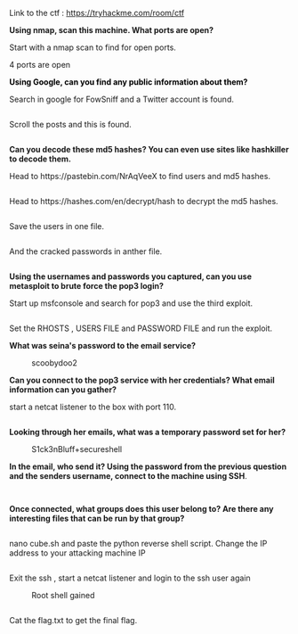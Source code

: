 <!-- wp:paragraph -->
<p>Link to the ctf : <a href="https://tryhackme.com/room/ctf" target="_blank" rel="noreferrer noopener">https://tryhackme.com/room/ctf</a></p>
<!-- /wp:paragraph -->

<!-- wp:paragraph {"fontSize":"medium"} -->
<p class="has-medium-font-size"><strong>Using nmap, scan this machine. What ports are open?</strong></p>
<!-- /wp:paragraph -->

<!-- wp:paragraph -->
<p>Start with a nmap scan to find for open ports.</p>
<!-- /wp:paragraph -->

<!-- wp:paragraph -->
<p>4 ports are open</p>
<!-- /wp:paragraph -->

<!-- wp:paragraph {"fontSize":"medium"} -->
<p class="has-medium-font-size"><mark style="background-color:rgba(0, 0, 0, 0);" class="has-inline-color has-primary-color"><strong>Using Google, can you find any public information about them?</strong></mark></p>
<!-- /wp:paragraph -->

<!-- wp:paragraph -->
<p>Search in google for FowSniff and a Twitter account is found.</p>
<!-- /wp:paragraph -->

<!-- wp:image {"id":883,"sizeSlug":"large","linkDestination":"none"} -->
<figure class="wp-block-image size-large"><img src="https://persecure.files.wordpress.com/2022/04/image-2.png?w=634" alt="" class="wp-image-883"/></figure>
<!-- /wp:image -->

<!-- wp:paragraph -->
<p>Scroll the posts and this is found. </p>
<!-- /wp:paragraph -->

<!-- wp:image {"id":885,"sizeSlug":"large","linkDestination":"none"} -->
<figure class="wp-block-image size-large"><img src="https://persecure.files.wordpress.com/2022/04/image-3.png?w=594" alt="" class="wp-image-885"/></figure>
<!-- /wp:image -->

<!-- wp:paragraph {"fontSize":"medium"} -->
<p class="has-medium-font-size"><strong>Can you decode these md5 hashes? You can even use sites like hashkiller to decode them.</strong></p>
<!-- /wp:paragraph -->

<!-- wp:paragraph -->
<p>Head to  https://pastebin.com/NrAqVeeX to find users and md5 hashes.</p>
<!-- /wp:paragraph -->

<!-- wp:image {"id":886,"sizeSlug":"large","linkDestination":"none"} -->
<figure class="wp-block-image size-large"><img src="https://persecure.files.wordpress.com/2022/04/image-4.png?w=944" alt="" class="wp-image-886"/></figure>
<!-- /wp:image -->

<!-- wp:paragraph -->
<p>Head to https://hashes.com/en/decrypt/hash to decrypt the md5 hashes.</p>
<!-- /wp:paragraph -->

<!-- wp:image {"id":880,"sizeSlug":"large","linkDestination":"none"} -->
<figure class="wp-block-image size-large"><img src="https://persecure.files.wordpress.com/2022/04/image.png?w=1024" alt="" class="wp-image-880"/></figure>
<!-- /wp:image -->

<!-- wp:paragraph -->
<p>Save the users in one file.</p>
<!-- /wp:paragraph -->

<!-- wp:image {"id":889,"sizeSlug":"large","linkDestination":"none"} -->
<figure class="wp-block-image size-large"><img src="https://persecure.files.wordpress.com/2022/04/image-6.png?w=648" alt="" class="wp-image-889"/></figure>
<!-- /wp:image -->

<!-- wp:paragraph -->
<p>And the cracked passwords in anther file.</p>
<!-- /wp:paragraph -->

<!-- wp:image {"id":891,"sizeSlug":"large","linkDestination":"none"} -->
<figure class="wp-block-image size-large"><img src="https://persecure.files.wordpress.com/2022/04/image-7.png?w=646" alt="" class="wp-image-891"/></figure>
<!-- /wp:image -->

<!-- wp:paragraph {"fontSize":"medium"} -->
<p class="has-medium-font-size"><strong>Using the usernames and passwords you captured, can you use metasploit to brute force the pop3 login?</strong></p>
<!-- /wp:paragraph -->

<!-- wp:paragraph -->
<p>Start up msfconsole and search for pop3 and use the third exploit.</p>
<!-- /wp:paragraph -->

<!-- wp:image {"id":888,"sizeSlug":"large","linkDestination":"none"} -->
<figure class="wp-block-image size-large"><img src="https://persecure.files.wordpress.com/2022/04/image-5.png?w=828" alt="" class="wp-image-888"/></figure>
<!-- /wp:image -->

<!-- wp:paragraph -->
<p>Set the RHOSTS , USERS FILE and PASSWORD FILE and run the exploit. </p>
<!-- /wp:paragraph -->

<!-- wp:paragraph {"fontSize":"medium"} -->
<p class="has-medium-font-size"><strong>What was seina's password to the email service?</strong></p>
<!-- /wp:paragraph -->

<!-- wp:image {"id":896,"sizeSlug":"large","linkDestination":"none"} -->
<figure class="wp-block-image size-large"><img src="https://persecure.files.wordpress.com/2022/04/image-8.png?w=831" alt="" class="wp-image-896"/><figcaption>scoobydoo2</figcaption></figure>
<!-- /wp:image -->

<!-- wp:paragraph {"fontSize":"medium"} -->
<p class="has-medium-font-size"><strong>Can you connect to the pop3 service with her credentials? What email information can you gather?</strong></p>
<!-- /wp:paragraph -->

<!-- wp:paragraph -->
<p>start a netcat listener to the box with port 110.</p>
<!-- /wp:paragraph -->

<!-- wp:image {"id":898,"sizeSlug":"large","linkDestination":"none"} -->
<figure class="wp-block-image size-large"><img src="https://persecure.files.wordpress.com/2022/04/image-9.png?w=565" alt="" class="wp-image-898"/></figure>
<!-- /wp:image -->

<!-- wp:paragraph {"fontSize":"medium"} -->
<p class="has-medium-font-size"><strong>Looking through her emails, what was a temporary password set for her?</strong></p>
<!-- /wp:paragraph -->

<!-- wp:image {"id":899,"sizeSlug":"large","linkDestination":"none"} -->
<figure class="wp-block-image size-large"><img src="https://persecure.files.wordpress.com/2022/04/image-10.png?w=669" alt="" class="wp-image-899"/><figcaption>S1ck3nBluff+secureshell</figcaption></figure>
<!-- /wp:image -->

<!-- wp:paragraph {"fontSize":"medium"} -->
<p class="has-medium-font-size"><strong>In the email, who send it? Using the password from the previous question and the senders username, connect to the machine using SSH</strong>.</p>
<!-- /wp:paragraph -->

<!-- wp:image {"id":902,"sizeSlug":"large","linkDestination":"none"} -->
<figure class="wp-block-image size-large"><img src="https://persecure.files.wordpress.com/2022/04/image-11.png?w=518" alt="" class="wp-image-902"/></figure>
<!-- /wp:image -->

<!-- wp:image {"id":907,"sizeSlug":"large","linkDestination":"none"} -->
<figure class="wp-block-image size-large"><img src="https://persecure.files.wordpress.com/2022/04/image-13.png?w=804" alt="" class="wp-image-907"/></figure>
<!-- /wp:image -->

<!-- wp:paragraph {"fontSize":"medium"} -->
<p class="has-medium-font-size"><strong>Once connected, what groups does this user belong to? Are there any interesting files that can be run by that group?</strong></p>
<!-- /wp:paragraph -->

<!-- wp:image {"id":909,"sizeSlug":"large","linkDestination":"none"} -->
<figure class="wp-block-image size-large"><img src="https://persecure.files.wordpress.com/2022/04/image-14.png?w=286" alt="" class="wp-image-909"/></figure>
<!-- /wp:image -->

<!-- wp:paragraph -->
<p>nano cube.sh and paste the python reverse shell script. Change the IP address to your attacking machine IP</p>
<!-- /wp:paragraph -->

<!-- wp:image {"id":912,"sizeSlug":"large","linkDestination":"none"} -->
<figure class="wp-block-image size-large"><img src="https://persecure.files.wordpress.com/2022/04/image-16.png?w=822" alt="" class="wp-image-912"/></figure>
<!-- /wp:image -->

<!-- wp:paragraph -->
<p>Exit the ssh , start a netcat listener and login to the ssh user again</p>
<!-- /wp:paragraph -->

<!-- wp:image {"id":913,"sizeSlug":"large","linkDestination":"none"} -->
<figure class="wp-block-image size-large"><img src="https://persecure.files.wordpress.com/2022/04/image-17.png?w=516" alt="" class="wp-image-913"/><figcaption>Root shell gained</figcaption></figure>
<!-- /wp:image -->

<!-- wp:image {"id":914,"sizeSlug":"large","linkDestination":"none"} -->
<figure class="wp-block-image size-large"><img src="https://persecure.files.wordpress.com/2022/04/image-18.png?w=320" alt="" class="wp-image-914"/></figure>
<!-- /wp:image -->

<!-- wp:paragraph -->
<p>Cat the flag.txt to get the final flag.</p>
<!-- /wp:paragraph -->

<!-- wp:image {"id":916,"sizeSlug":"large","linkDestination":"none"} -->
<figure class="wp-block-image size-large"><img src="https://persecure.files.wordpress.com/2022/04/image-19.png?w=837" alt="" class="wp-image-916"/></figure>
<!-- /wp:image -->

<!-- wp:paragraph -->
<p></p>
<!-- /wp:paragraph -->
